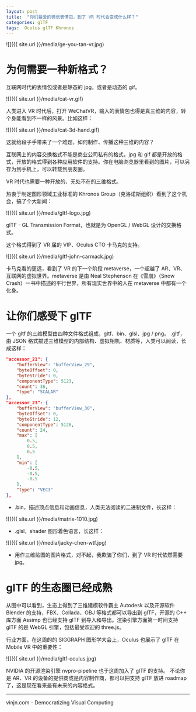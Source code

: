 ```yaml
---
layout: post
title:  "你们最爱的微信表情包，到了 VR 时代会变成什么样？"
categories: glTF
tags:  Oculus glTF Khronos
---
```


![]({{ site.url }}/media/ge-you-tan-vr.jpg)

为何需要一种新格式？
=
互联网时代的表情包或者是静态的 jpg，或者是动态的 gif。

![]({{ site.url }}/media/cat-vr.gif)

人类进入 VR 时代后，打开 WeChatVR，输入的表情包也得是真三维的内容，转个身能看到不一样的风景。比如这样：

![]({{ site.url }}/media/cat-3d-hand.gif)




这就给段子手带来了一个难题，如何制作、传播这种三维的内容？

互联网上的内容交换格式不能是商业公司私有的格式，jpg 和 gif 都是开放的格式，开放的格式得到各种应用软件的支持。你在电脑浏览器里看到的图片，可以另存为到手机上，可以转载到朋友圈。

VR 时代也需要一种开放的、无处不在的三维格式。

热衷于制定图形领域工业标准的 Khronos Group（克洛诺斯组织）看到了这个机会，搞了个大新闻：

![]({{ site.url }}/media/gltf-logo.jpg)

glTF - GL Transmission Format，也就是为 OpenGL / WebGL 设计的交换格式。

这个格式得到了 VR 届的 VIP、Oculus CTO 卡马克的支持。

![]({{ site.url }}/media/gltf-john-carmack.jpg)

卡马克看的更远，看到了 VR 的下一个阶段 metaverse，一个超越了 AR、VR、互联网的虚拟世界。metaverse 是由 Neal Stephenson 在《雪崩》（Snow Crash）一书中描述的平行世界，所有现实世界中的人在 metaverse 中都有一个化身。

让你们感受下 glTF
=

一个 gltf 的三维模型由四种文件格式组成，gltf、bin、glsl、jpg / png。
.gltf，由 JSON 格式描述三维模型的内部结构、虚拟相机、材质等，人类可以阅读，长成这样：

```json
"accessor_21": {
    "bufferView": "bufferView_29",
    "byteOffset": 0,
    "byteStride": 0,
    "componentType": 5123,
    "count": 36,
    "type": "SCALAR"
},
"accessor_23": {
    "bufferView": "bufferView_30",
    "byteOffset": 0,
    "byteStride": 12,
    "componentType": 5126,
    "count": 24,
    "max": [
        0.5,
        0.5,
        0.5
    ],
    "min": [
        -0.5,
        -0.5,
        -0.5
    ],
    "type": "VEC3"
},
```

- .bin，描述顶点信息和动画信息，人类无法阅读的二进制文件，长这样：

![]({{ site.url }}/media/matrix-1010.jpg)

- .glsl，shader 图形着色语言，长这样：

![]({{ site.url }}/media/jacky-chen-wtf.jpg)

- 用作三维贴图的图片格式，对不起，我欺骗了你们，到了 VR 时代依然需要 jpg。

glTF 的生态圈已经成熟
=

从图中可以看到，生态上得到了三维建模软件霸主 Autodesk 以及开源软件 Blender 的支持，FBX、Collada、OBJ 等格式都可以导出到 glTF，开源的 C++ 库方面 Assimp 也已经支持 glTF 到导入和导出。渲染引擎方面第一时间支持 glTF 的是 WebGL 引擎，包括最受欢迎的 three.js。

行业方面，在这周的的 SIGGRAPH 图形学大会上，Oculus 也展示了 glTF 在 Mobile VR 中的重要性：

![]({{ site.url }}/media/gltf-oculus.jpg)

NVIDIA 的开源渲染引擎 nvpro-pipeline 也于这周加入了 glTF 的支持。
不论你是 AR、VR 的设备的提供商或是内容制作商，都可以把支持 glTF 放进 roadmap 了，这是现在看来最有未来的内容格式。

----
vinjn.com - Democratizing Visual Computing
